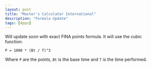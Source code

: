 ```yaml
---
layout: post
title: "Master's Calculator International"
description: "Formula Update"
tags: [Apps]
---
```



Will update soon with exact FINA points formula.
It will use the cubic function:

`P = 1000 * (Bt / T)^3`

Where `P` are the points, `Bt` is the base time and `T` is the time performed.
